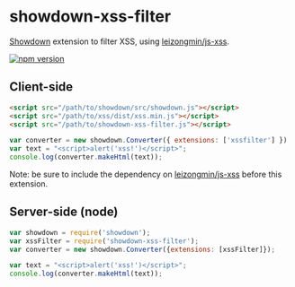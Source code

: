 # showdown-xss-filter

[Showdown](https://github.com/showdownjs/showdown) extension to filter XSS, using [leizongmin/js-xss](https://github.com/leizongmin/js-xss).

[![npm version](https://badge.fury.io/js/showdown-xss-filter.svg)](http://badge.fury.io/js/showdown-xss-filter)

## Client-side

```html
<script src="/path/to/showdown/src/showdown.js"></script>
<script src="/path/to/xss/dist/xss.min.js"></script>
<script src="/path/to/showdown-xss-filter.js"></script>
```

```javascript
var converter = new showdown.Converter({ extensions: ['xssfilter'] })
var text = "<script>alert('xss!')</script>";
console.log(converter.makeHtml(text));
```

Note: be sure to include the dependency on [leizongmin/js-xss](https://github.com/leizongmin/js-xss) before this extension.

## Server-side (node)

```javascript
var showdown = require('showdown');
var xssFilter = require('showdown-xss-filter');
var converter = new showdown.Converter({extensions: [xssFilter]});

var text = "<script>alert('xss!')</script>";
console.log(converter.makeHtml(text));
```
